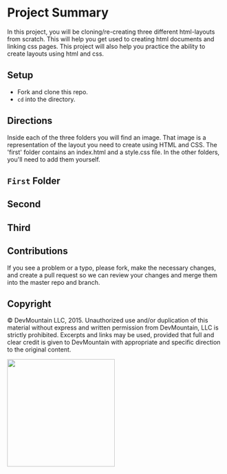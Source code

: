 <!-- <img src="https://devmounta.in/img/logowhiteblue.png" width="250" align="right">

html-layouts-2
==============

##Objectives
Understand HTML and its uses in layout by completing a series of tasks

##Directions
Just like html-layout the original, each folder contains an image you need to recreate using HTML and CSS -->

# Project Summary

In this project, you will be cloning/re-creating three different html-layouts from scratch. This will help you get used to creating html documents and linking css pages. This project will also help you practice the ability to create layouts using html and css.

## Setup

* Fork and clone this repo.
* `cd` into the directory.

## Directions

Inside each of the three folders you will find an image. That image is a representation of the layout you need to create using HTML and CSS. The 'first' folder contains an index.html and a style.css file. In the other folders, you'll need to add them yourself.

## `First` Folder



## Second

## Third



## Contributions
If you see a problem or a typo, please fork, make the necessary changes, and create a pull request so we can review your changes and merge them into the master repo and branch.

## Copyright

© DevMountain LLC, 2015. Unauthorized use and/or duplication of this material without express and written permission from DevMountain, LLC is strictly prohibited. Excerpts and links may be used, provided that full and clear credit is given to DevMountain with appropriate and specific direction to the original content.

<img src="https://devmounta.in/img/logowhiteblue.png" width="250">
